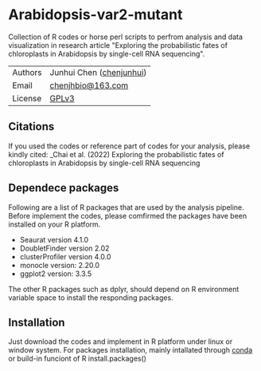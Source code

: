 # Arabidopsis-var2-mutant

Collection of R codes or horse perl scripts to perfrom analysis and data visualization in research article "Exploring the probabilistic fates of chloroplasts in Arabidopsis by single-cell RNA sequencing".

|         |                                                                  |
| ------- | ---------------------------------------------------------------- |
| Authors | Junhui Chen ([chenjunhui](https://github.com/Atvar2))         |
| Email   | <chenjhbio@163.com>                                           |
| License | [GPLv3](https://www.gnu.org/licenses/gpl-3.0.html)               |


## Citations
If you used the codes or reference part of codes for your analysis, please kindly cited:
_Chai et al. (2022) Exploring the probabilistic fates of chloroplasts in Arabidopsis by single-cell RNA sequencing

## Dependece packages
Following are a list of R packages that are used by the analysis pipeline. Before implement the codes, please comfirmed the packages have been installed on your R platform.

- Seaurat version 4.1.0
- DoubletFinder version 2.02
- clusterProfiler version 4.0.0
- monocle version: 2.20.0
- ggplot2 version: 3.3.5

The other R packages such as dplyr, should depend on R environment variable space to install the responding packages.

## Installation

Just download the codes and implement in R platform under linux or window system. For packages installation, mainly intallated through [conda](https://docs.conda.io/en/latest/) or build-in funciont of R install.packages() 
